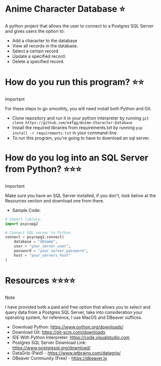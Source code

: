 # Anime Character Database ⭐️
A python project that allows the user to connect to a Postgres SQL Server and gives users the option to:
- Add a character to the database
- View all records in the database.
- Select a certain record.
- Update a specified record.
- Delete a specified record.

# How do you run this program? ⭐️⭐️
> [!IMPORTANT]  
> For these steps to go smoothly, you will need install both Python and Git.
- Clone repository and run it in your python interpreter by running `git clone https://github.com/e4fgg/Anime-Character-Database`
- Install the required libraries from requirements.txt by running
`pip install -r requirements.txt` in your command-line.
- To run this program, you're going to have to download an sql server.

# How do you log into an SQL Server from Python? ⭐️⭐️⭐️
> [!IMPORTANT]  
> Make sure you have an SQL Server installed, if you don't, look below at the Resources section and download one from there.
- Sample Code: 
```python
# Import library.
import psycopg2

# Connect SQL server to Python.
connect = psycopg2.connect(
    database = "dbname",
    user = "your_server_user",
    password = "your_server_password",
    host = "your_servers_host"
)
```
# Resources ⭐️⭐️⭐️⭐️
> [!NOTE]  
> I have provided both a paid and free option that allows you to select and query data from a Postgres SQL Server, take into consideration your operating system, for reference, I use MacOS and DBeaver suffices.
- Download Python: https://www.python.org/downloads/
- Download Git: https://git-scm.com/downloads
- IDE With Python Interpreter: https://code.visualstudio.com
- Postgres SQL Server Download Link: https://www.postgresql.org/download/
- DataGrip (Paid) - https://www.jetbrains.com/datagrip/
- DBeaver Community (Free) - https://dbeaver.io



